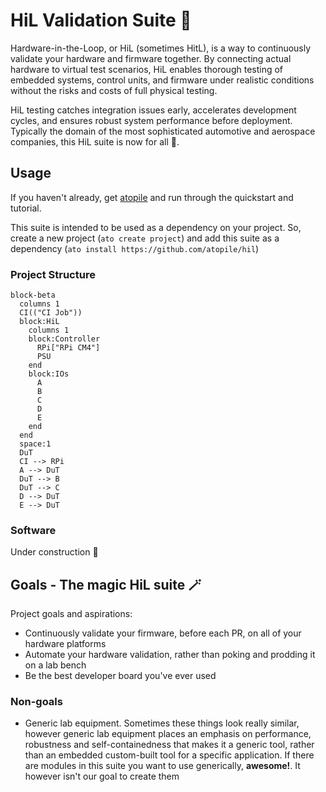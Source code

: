 # HiL Validation Suite 🧪

Hardware-in-the-Loop, or HiL (sometimes HitL), is a way to continuously validate your hardware and firmware together. By connecting actual hardware to virtual test scenarios, HiL enables thorough testing of embedded systems, control units, and firmware under realistic conditions without the risks and costs of full physical testing.

HiL testing catches integration issues early, accelerates development cycles, and ensures robust system performance before deployment. Typically the domain of the most sophisticated automotive and aerospace companies, this HiL suite is now for all 🚀.

## Usage

If you haven't already, get [atopile](https://docs.atopile.io/dev/quickstart/) and run through the quickstart and tutorial.

This suite is intended to be used as a dependency on your project. So, create a new project (`ato create project`) and add this suite as a dependency (`ato install https://github.com/atopile/hil`)

### Project Structure

```mermaid
block-beta
  columns 1
  CI(("CI Job"))
  block:HiL
    columns 1
    block:Controller
      RPi["RPi CM4"]
      PSU
    end
    block:IOs
      A
      B
      C
      D
      E
    end
  end
  space:1
  DuT
  CI --> RPi
  A --> DuT
  DuT --> B
  DuT --> C
  D --> DuT
  E --> DuT
```

### Software

Under construction 🚧


## Goals - The magic HiL suite 🪄

Project goals and aspirations:

 - Continuously validate your firmware, before each PR, on all of your hardware platforms
 - Automate your hardware validation, rather than poking and prodding it on a lab bench
 - Be the best developer board you've ever used

### Non-goals

 - Generic lab equipment. Sometimes these things look really similar, however generic lab equipment places an emphasis on performance, robustness and self-containedness that makes it a generic tool, rather than an embedded custom-built tool for a specific application. If there are modules in this suite you want to use generically, **awesome!**. It however isn't our goal to create them
